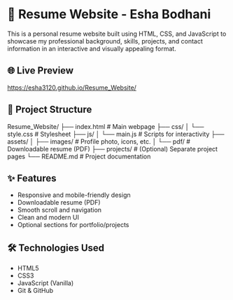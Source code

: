 # 💼 Resume Website - Esha Bodhani

This is a personal resume website built using HTML, CSS, and JavaScript to showcase my professional background, skills, projects, and contact information in an interactive and visually appealing format.

## 🌐 Live Preview

https://esha3120.github.io/Resume_Website/

## 📁 Project Structure

Resume_Website/
├── index.html # Main webpage
├── css/
│ └── style.css # Stylesheet
├── js/
│ └── main.js # Scripts for interactivity
├── assets/
│ ├── images/ # Profile photo, icons, etc.
│ └── pdf/ # Downloadable resume (PDF)
├── projects/ # (Optional) Separate project pages
└── README.md # Project documentation



## ✨ Features

- Responsive and mobile-friendly design
- Downloadable resume (PDF)
- Smooth scroll and navigation
- Clean and modern UI
- Optional sections for portfolio/projects

## 🛠️ Technologies Used

- HTML5
- CSS3
- JavaScript (Vanilla)
- Git & GitHub

